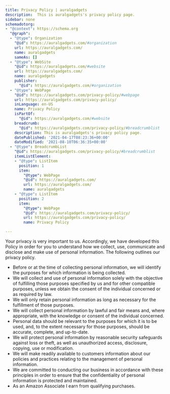 ```yaml
---
title: Privacy Policy | auralgadgets
description:  This is auralgadgets's privacy policy page.
sidebar: none
schemadotorg:
- "@context": https://schema.org
  "@graph":
  - "@type": Organization
    "@id": https://auralgadgets.com/#organization
    url: https://auralgadgets.com/
    name: auralgadgets
    sameAs: []
  - "@type": WebSite
    "@id": https://auralgadgets.com/#website
    url: https://auralgadgets.com/
    name: auralgadgets
    publisher:
      "@id": https://auralgadgets.com/#organization
  - "@type": WebPage
    "@id": https://auralgadgets.com/privacy-policy/#webpage
    url: https://auralgadgets.com/privacy-policy/
    inLanguage: en-US
    name: Privacy Policy
    isPartOf:
      "@id": https://auralgadgets.com/#website
    breadcrumb:
      "@id": https://auralgadgets.com/privacy-policy/#breadcrumblist
    description: This is auralgadgets's privacy policy page.
    datePublished: '2021-04-17T08:23:36+00:00'
    dateModified: '2021-08-10T06:36:35+00:00'
  - "@type": BreadcrumbList
    "@id": https://auralgadgets.com/privacy-policy/#breadcrumblist
    itemListElement:
    - "@type": ListItem
      position: 1
      item:
        "@type": WebPage
        "@id": https://auralgadgets.com/
        url: https://auralgadgets.com/
        name: auralgadgets
    - "@type": ListItem
      position: 2
      item:
        "@type": WebPage
        "@id": https://auralgadgets.com/privacy-policy/
        url: https://auralgadgets.com/privacy-policy/
        name: Privacy Policy

---
```

Your privacy is very important to us. Accordingly, we have developed this Policy in order for you to understand how we collect, use, communicate and disclose and make use of personal information. The following outlines our privacy policy.

* Before or at the time of collecting personal information, we will identify the purposes for which information is being collected.
* We will collect and use of personal information solely with the objective of fulfilling those purposes specified by us and for other compatible purposes, unless we obtain the consent of the individual concerned or as required by law.
* We will only retain personal information as long as necessary for the fulfillment of those purposes.
* We will collect personal information by lawful and fair means and, where appropriate, with the knowledge or consent of the individual concerned.
* Personal data should be relevant to the purposes for which it is to be used, and, to the extent necessary for those purposes, should be accurate, complete, and up-to-date.
* We will protect personal information by reasonable security safeguards against loss or theft, as well as unauthorized access, disclosure, copying, use or modification.
* We will make readily available to customers information about our policies and practices relating to the management of personal information.
* We are committed to conducting our business in accordance with these principles in order to ensure that the confidentiality of personal information is protected and maintained.
* As an Amazon Associate I earn from qualifying purchases.
